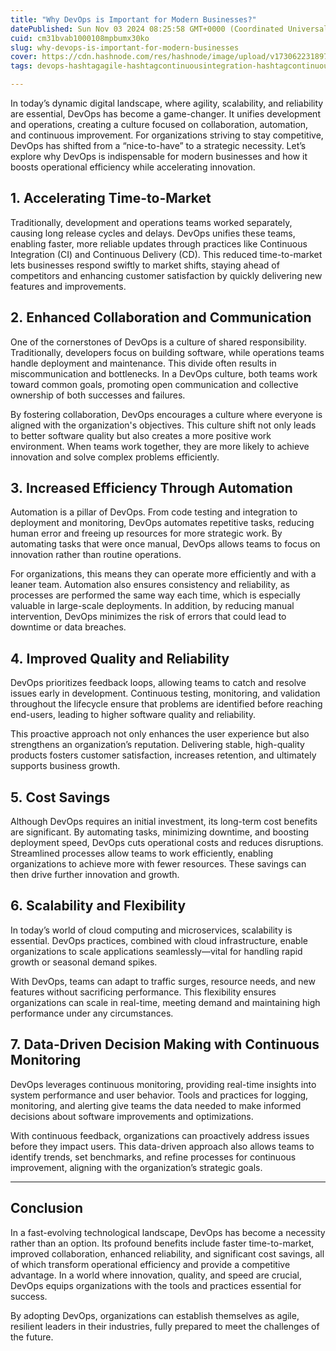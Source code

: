 ```yaml
---
title: "Why DevOps is Important for Modern Businesses?"
datePublished: Sun Nov 03 2024 08:25:58 GMT+0000 (Coordinated Universal Time)
cuid: cm31bvab1000108mpbumx30ko
slug: why-devops-is-important-for-modern-businesses
cover: https://cdn.hashnode.com/res/hashnode/image/upload/v1730622318975/03b4f842-859f-4ab9-b615-975b92c6442d.webp
tags: devops-hashtagagile-hashtagcontinuousintegration-hashtagcontinuousdelivery-hashtagcloudcomputing-hashtagautomation-hashtagsoftwaredevelopment-hashtagcollaboration-hashtagoperationalefficiency-hashtagscalability-hashtaginnovation-hashtagbusinessgrowth-hashtagdigitaltransformation-hashtagitinfrastructure-hashtagtechnologytrends

---
```


In today’s dynamic digital landscape, where agility, scalability, and reliability are essential, DevOps has become a game-changer. It unifies development and operations, creating a culture focused on collaboration, automation, and continuous improvement. For organizations striving to stay competitive, DevOps has shifted from a “nice-to-have” to a strategic necessity. Let’s explore why DevOps is indispensable for modern businesses and how it boosts operational efficiency while accelerating innovation.

## 1. Accelerating Time-to-Market

Traditionally, development and operations teams worked separately, causing long release cycles and delays. DevOps unifies these teams, enabling faster, more reliable updates through practices like Continuous Integration (CI) and Continuous Delivery (CD). This reduced time-to-market lets businesses respond swiftly to market shifts, staying ahead of competitors and enhancing customer satisfaction by quickly delivering new features and improvements.

## 2. Enhanced Collaboration and Communication

One of the cornerstones of DevOps is a culture of shared responsibility. Traditionally, developers focus on building software, while operations teams handle deployment and maintenance. This divide often results in miscommunication and bottlenecks. In a DevOps culture, both teams work toward common goals, promoting open communication and collective ownership of both successes and failures.

By fostering collaboration, DevOps encourages a culture where everyone is aligned with the organization's objectives. This culture shift not only leads to better software quality but also creates a more positive work environment. When teams work together, they are more likely to achieve innovation and solve complex problems efficiently.

## 3. Increased Efficiency Through Automation

Automation is a pillar of DevOps. From code testing and integration to deployment and monitoring, DevOps automates repetitive tasks, reducing human error and freeing up resources for more strategic work. By automating tasks that were once manual, DevOps allows teams to focus on innovation rather than routine operations.

For organizations, this means they can operate more efficiently and with a leaner team. Automation also ensures consistency and reliability, as processes are performed the same way each time, which is especially valuable in large-scale deployments. In addition, by reducing manual intervention, DevOps minimizes the risk of errors that could lead to downtime or data breaches.

## 4. Improved Quality and Reliability

DevOps prioritizes feedback loops, allowing teams to catch and resolve issues early in development. Continuous testing, monitoring, and validation throughout the lifecycle ensure that problems are identified before reaching end-users, leading to higher software quality and reliability.

This proactive approach not only enhances the user experience but also strengthens an organization’s reputation. Delivering stable, high-quality products fosters customer satisfaction, increases retention, and ultimately supports business growth.

## 5. Cost Savings

Although DevOps requires an initial investment, its long-term cost benefits are significant. By automating tasks, minimizing downtime, and boosting deployment speed, DevOps cuts operational costs and reduces disruptions. Streamlined processes allow teams to work efficiently, enabling organizations to achieve more with fewer resources. These savings can then drive further innovation and growth.

## 6. Scalability and Flexibility

In today’s world of cloud computing and microservices, scalability is essential. DevOps practices, combined with cloud infrastructure, enable organizations to scale applications seamlessly—vital for handling rapid growth or seasonal demand spikes.

With DevOps, teams can adapt to traffic surges, resource needs, and new features without sacrificing performance. This flexibility ensures organizations can scale in real-time, meeting demand and maintaining high performance under any circumstances.

## 7. Data-Driven Decision Making with Continuous Monitoring

DevOps leverages continuous monitoring, providing real-time insights into system performance and user behavior. Tools and practices for logging, monitoring, and alerting give teams the data needed to make informed decisions about software improvements and optimizations.

With continuous feedback, organizations can proactively address issues before they impact users. This data-driven approach also allows teams to identify trends, set benchmarks, and refine processes for continuous improvement, aligning with the organization’s strategic goals.

---

## Conclusion

In a fast-evolving technological landscape, DevOps has become a necessity rather than an option. Its profound benefits include faster time-to-market, improved collaboration, enhanced reliability, and significant cost savings, all of which transform operational efficiency and provide a competitive advantage. In a world where innovation, quality, and speed are crucial, DevOps equips organizations with the tools and practices essential for success.

By adopting DevOps, organizations can establish themselves as agile, resilient leaders in their industries, fully prepared to meet the challenges of the future.